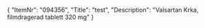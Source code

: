 {
  "ItemNr": "094356",
  "Title": "test",
  "Description": "Valsartan Krka, filmdragerad tablett 320 mg"
}